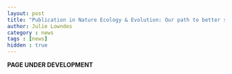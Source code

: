```yaml
---
layout: post
title: "Publication in Nature Ecology & Evolution: Our path to better science in less time using open data science tools"
author: Julie Lowndes
category : news 
tags : [news]
hidden : true
---
```


**PAGE UNDER DEVELOPMENT** 